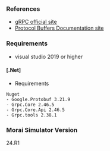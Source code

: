 ### References
- [gRPC official site](https://grpc.io/)  
- [Protocol Buffers Documentation site](https://protobuf.dev/)    

### Requirements
- visual studio 2019 or higher

#### [.Net]
- Requirements
```
Nuget
- Google.Protobuf 3.21.9
- Grpc.Core 2.46.5
- Grpc.Core.Api 2.46.5
- Grpc.tools 2.38.1
```

### Morai Simulator Version
24.R1
